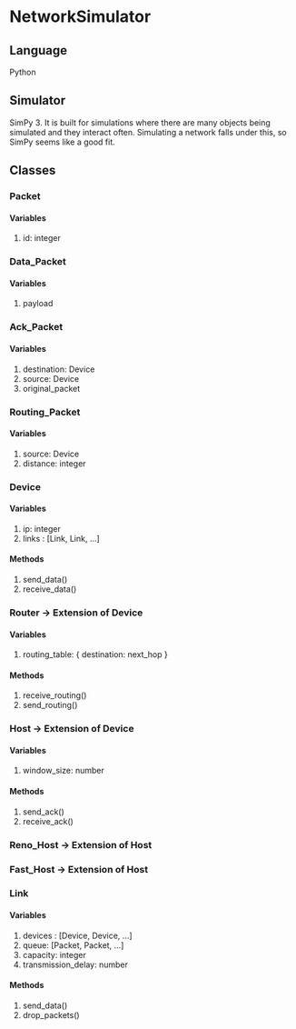 # NetworkSimulator

## Language
Python

## Simulator
SimPy 3. It is built for simulations where there are many objects being simulated and they interact often. Simulating a network falls under this, so SimPy seems like a good fit.

## Classes
### Packet
#### Variables
1. id: integer

### Data_Packet
#### Variables
1. payload

### Ack_Packet
#### Variables
1. destination: Device
2. source: Device
3. original_packet

### Routing_Packet
#### Variables
1. source: Device
2. distance: integer
	
### Device
#### Variables
1. ip: integer
2. links : [Link, Link, ...]

#### Methods
1. send_data()
2. receive_data()

### Router -> Extension of Device
#### Variables
1. routing_table: { destination: next_hop }

#### Methods	
1. receive_routing()
2. send_routing()

### Host -> Extension of Device
#### Variables
1. window_size: number

#### Methods
1. send_ack()
2. receive_ack()

### Reno_Host -> Extension of Host
### Fast_Host -> Extension of Host

### Link
#### Variables
1. devices : [Device, Device, ...]
2. queue: [Packet, Packet, ...]
3. capacity: integer
4. transmission_delay: number

#### Methods
1. send_data()
2. drop_packets()
